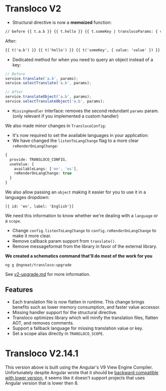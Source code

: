 # Transloco V2

- Structural directive is now a **memoized** function:

```html
// before {{ t.a.b }} {{ t.hello }} {{ t.someKey | translocoParams: { value: 'value' } }}
```

After:

```html
{{ t('a.b') }} {{ t('hello') }} {{ t('someKey', { value: 'value' }) }}
```

- Dedicated method for when you need to query an object instead of a key:

```ts
// Before
service.translate('a.b', params);
service.selectTranslate('a.b', params);

// After
service.translateObject('a.b', params);
service.selectTranslateObject('a.b', params);
```

- `MissingHandler` interface: removes the second redundant `params` param. (only relevant if you implemented a custom handler)

We also made minor changes in `TranslocoConfig`:

- It's now required to set the available languages in your application:
- We have changed the `listenToLangChange` flag to a more clear `reRenderOnLangChange`:

```ts
{
  provide: TRANSLOCO_CONFIG,
  useValue: {
    availableLangs: ['en', 'es'],
    reRenderOnLangChange: true
  }
}
```

We also allow passing an `object` making it easier for you to use it in a languages dropdown:

`[{ id: 'en', label: 'English'}]`

We need this information to know whether we're dealing with a `language` or a `scope`.

- Change `config.listenToLangChange` to `config.reRenderOnLangChange` to make it more clear.
- Remove callback param support from `translate()`.
- Remove messageformat from the library in favor of the external library.

**We created a schematics command that'll do most of the work for you**

```
ng g @ngneat/transloco:upgrade
```

See [v2-upgrade.md](https://github.com/ngneat/transloco/tree/master/schematics/src/upgrade/v2-upgrade.md) for more information.

## Features

- Each translation file is now flatten in runtime. This change brings benefits such as lower memory consumption, and faster value accessor.
- Missing handler support for the structural directive.
- Transloco optimizes library which will minify the translation files, flatten AOT, and removes comments.
- Support a fallback language for missing translation value or key.
- Set a scope alias directly in `TRANSLOCO_SCOPE`.

# Transloco V2.14.1

This version above is built using the Angular's V9 View Engine Compiler. Unfortunately despite Angular wrote that it should be [backward compatible with lower version](https://angular.io/guide/ivy#maintaining-library-compatibility), it seems like it doesn't support projects that uses Angular version that is lower then 8.
